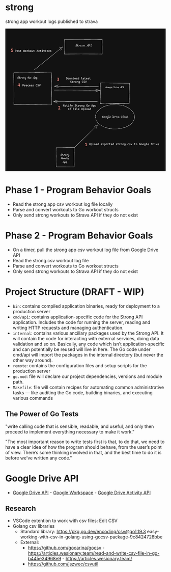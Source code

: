 # strong
strong app workout logs published to strava

![diagram](strong-diagram.jpg)


# Phase 1 - Program Behavior Goals
- Read the strong app csv workout log file locally
- Parse and convert workouts to Go workout structs
- Only send strong workouts to Strava API if they do not exist

# Phase 2 - Program Behavior Goals
- On a timer, pull the strong app csv workout log file from Google Drive API
- Read the strong.csv workout log file
- Parse and convert workouts to Go workout structs
- Only send strong workouts to Strava API if they do not exist

# Project Structure (DRAFT - WIP)
- `bin`: contains compiled application binaries, ready for deployment to a production server
- `cmd/api`: contains application-specific code for the Strong API application. Includes the code for running the server, reading and writing HTTP requests and managing authentication.
- `internal`: contains various ancillary packages used by the Strong API. It will contain the code for interacting with external services, doing data validation and so on. Basically, any code which isn’t application-specific and can potentially be reused will live in here. The Go code under cmd/api will import the packages in the internal directory (but never the other way around).
- `remote`: contains the configuration files and setup scripts for the production server
- `go.mod`: file will declare our project dependencies, versions and module path.
- `Makefile`: file will contain recipes for automating common administrative tasks — like auditing the Go code, building binaries, and executing various commands

## The Power of Go Tests

"write calling code that is sensible, readable, and useful, and only then proceed to implement everything necessary to make it work."

"The most important reason to write tests first is that, to do that, we need to have a clear idea of how the program should behave, from the user’s point of view. There’s some thinking involved in that, and the best time to do it is before we’ve written any code."


# Google Drive API
- [Google Drive API](https://developers.google.com/drive/api) - [Google Workspace](https://developers.google.com/workspace/guides/get-started) - [Google Drive Activity API](https://developers.google.com/drive/activity/v2)

## Research
- VSCode extention to work with csv files: Edit CSV
- Golang csv libraries
    - Standard library: https://pkg.go.dev/encoding/csv@go1.19.3
easy-working-with-csv-in-golang-using-gocsv-package-9c8424728bbe
    - External:
        - https://github.com/gocarina/gocsv
                - https://articles.wesionary.team/read-and-write-csv-file-in-go-b445e34968e9
                - https://articles.wesionary.team/
        - https://github.com/jszwec/csvutil